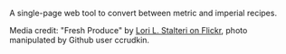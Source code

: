A single-page web tool to convert between metric and imperial recipes. 

Media credit: "Fresh Produce" by [Lori L. Stalteri on Flickr]("https://flic.kr/p/8Phg5G"), photo manipulated by Github user ccrudkin.